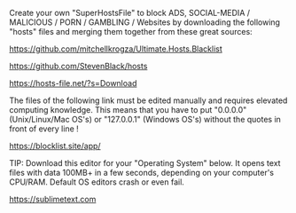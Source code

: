 Create your own "SuperHostsFile" to block ADS, SOCIAL-MEDIA / MALICIOUS / PORN / GAMBLING / Websites by downloading the following "hosts" files and merging them together from these great sources:

https://github.com/mitchellkrogza/Ultimate.Hosts.Blacklist

https://github.com/StevenBlack/hosts

https://hosts-file.net/?s=Download

The files of the following link must be edited manually and requires elevated computing knowledge. This means that you have to put "0.0.0.0" (Unix/Linux/Mac OS's) or "127.0.0.1" (Windows OS's) without the quotes in front of every line !

https://blocklist.site/app/

TIP: Download this editor for your "Operating System" below. It opens text files with data 100MB+ in a few seconds, depending on your computer's CPU/RAM. Default OS editors crash or even fail.

https://sublimetext.com
